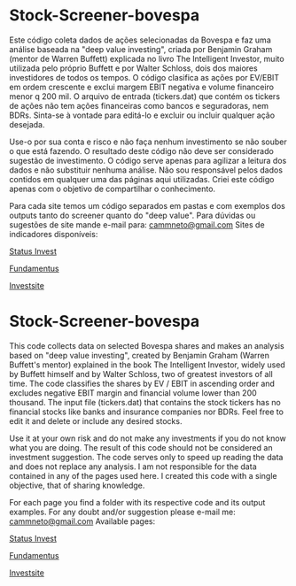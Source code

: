 # Stock-Screener-bovespa

Este código coleta dados de ações selecionadas da Bovespa e faz uma análise baseada na "deep value investing", criada por Benjamin Graham (mentor de Warren Buffett) explicada no livro The Intelligent Investor, muito utilizada pelo próprio Buffett e por Walter Schloss, dois dos maiores investidores de todos os tempos. O código clasifica as ações por EV/EBIT em ordem crescente e exclui margem EBIT negativa e volume financeiro menor q 200 mil.
O arquivo de entrada (tickers.dat) que contém os tickers de ações não tem ações financeiras como bancos e seguradoras, nem BDRs. Sinta-se à vontade para editá-lo e excluir ou incluir qualquer ação desejada.

Use-o por sua conta e risco e não faça nenhum investimento se não souber o que está fazendo. O resultado deste código não deve ser considerado sugestão de investimento. O código serve apenas para agilizar a leitura dos dados e não substituir nenhuma análise. Não sou responsável pelos dados contidos em qualquer uma das páginas aqui utilizadas. Criei este código apenas com o objetivo de compartilhar o conhecimento.

Para cada site temos um código separados em pastas e com exemplos dos outputs tanto do screener quanto do "deep value". Para dúvidas ou sugestões de site mande e-mail para: cammneto@gmail.com
Sites de indicadores disponíveis:

[Status Invest](statusinvest.com.br)

[Fundamentus](fundamentus.com.br)

[Investsite](investsite.com.br)

# Stock-Screener-bovespa

This code collects data on selected Bovespa shares and makes an analysis based on "deep value investing", created by Benjamin Graham (Warren Buffett's mentor) explained in the book The Intelligent Investor, widely used by Buffett himself and by Walter Schloss, two of greatest investors of all time. The code classifies the shares by EV / EBIT in ascending order and excludes negative EBIT margin and financial volume lower than 200 thousand. The input file (tickers.dat) that contains the stock tickers has no financial stocks like banks and insurance companies nor BDRs. Feel free to edit it and delete or include any desired stocks.

Use it at your own risk and do not make any investments if you do not know what you are doing. The result of this code should not be considered an investment suggestion. The code serves only to speed up reading the data and does not replace any analysis. I am not responsible for the data contained in any of the pages used here. I created this code with a single objective, that of sharing knowledge.

For each page you find a folder with its respective code and its output examples. For any doubt and/or suggestion please e-mail me: cammneto@gmail.com
Available pages:

[Status Invest](statusinvest.com.br)

[Fundamentus](fundamentus.com.br)

[Investsite](investsite.com.br)
